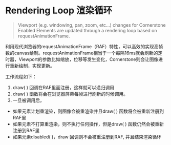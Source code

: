 # Rendering Loop 渲染循环

> Viewport (e.g. windowing, pan, zoom, etc...) changes for Cornerstone Enabled Elements are updated through a rendering loop based on requestAnimationFrame.

利用现代浏览器的requestAnimationFrame（RAF）特性，可以高效的实现高帧数的canvas绘制。requestAnimationFrame相当于一个每隔16ms就会刷新的定时器，Viewport的参数比如缩放，位移等发生变化，Cornerstone则会让图像进行重新绘制，实现更新。

工作流程如下：

1. draw( ) 回调在RAF里面注册，这样就可以递归调用
2. draw( ) 函数将会在浏览器屏幕每帧进行刷新的时候调用。
3. 一旦被调用后，
  - 如果元素计划重渲染，则图像会被重渲染并且draw( ) 函数将会被重新注册到RAF里
  - 如果元素不打算重渲染，则不执行任何操作，但是draw( ) 函数仍然会被重新注册到RAF里
  - 如果元素disabled( )，draw 回调则不会被重注册到RAF, 并且结束渲染循环